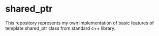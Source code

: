 # shared_ptr
This repository represents my own implementation of basic features of template shared_ptr class from standard c++ library. 
